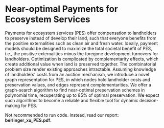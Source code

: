 # Near-optimal Payments for Ecosystem Services
Payments for ecosystem services (PES) offer compensation to landholders to preserve instead of develop their land, such that everyone benefits from the positive externalities such as clean air and fresh water. Ideally, payment models should be designed to maximize the total societal benefit of PES, i.e., the positive externalities minus the foregone development turnovers for landholders. Optimization is complicated by complementarity effects, which create additional value when land is preserved together. The combinatorial problem size render existing approaches intractable. Assuming knowledge of landholders’ costs from an auction mechanism, we introduce a novel graph representation for PES, in which nodes hold landholder costs and preservation values, and edges represent complementarities. We offer a graph-search algorithm to find near-optimal preservation schemes in polynomial time, recuperating up to 85% of optimal preservation. We expect such algorithms to become a reliable and flexible tool for dynamic decision-making for PES.

Not recommended to run code. Instead, read our report: **berlinger_xu_PES.pdf**.
